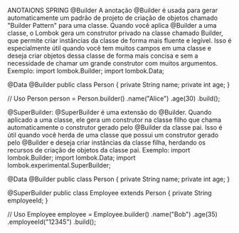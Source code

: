ANOTAIONS SPRING
@Builder
A anotação @Builder é usada para gerar automaticamente um padrão de projeto de criação de objetos chamado "Builder Pattern" para uma classe.
Quando você aplica @Builder a uma classe, o Lombok gera um construtor privado na classe chamado Builder, que permite criar instâncias da classe de forma mais fluente e legível.
Isso é especialmente útil quando você tem muitos campos em uma classe e deseja criar objetos dessa classe de forma mais concisa e sem a necessidade de chamar um grande construtor com muitos argumentos.
Exemplo:
import lombok.Builder;
import lombok.Data;

@Data
@Builder
public class Person {
    private String name;
    private int age;
}

// Uso
Person person = Person.builder()
    .name("Alice")
    .age(30)
    .build();

@SuperBuilder:
@SuperBuilder é uma extensão do @Builder.
Quando aplicado a uma classe, ele gera um construtor na classe filho que chama automaticamente o construtor gerado pelo @Builder da classe pai.
Isso é útil quando você herda de uma classe que possui um construtor gerado pelo @Builder e deseja criar instâncias da classe filha, herdando os recursos de criação de objetos da classe pai.
Exemplo:
import lombok.Builder;
import lombok.Data;
import lombok.experimental.SuperBuilder;

@Data
@Builder
public class Person {
    private String name;
    private int age;
}

@SuperBuilder
public class Employee extends Person {
    private String employeeId;
}

// Uso
Employee employee = Employee.builder()
    .name("Bob")
    .age(35)
    .employeeId("12345")
    .build();
